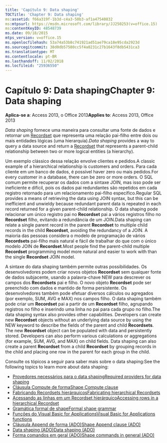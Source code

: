 ```yaml
---
title: 'Capítulo 9: Data shaping'
TOCTitle: 'Chapter 9: Data shaping'
ms:assetid: f66a319f-1b3d-c4a3-50b3-af1a47540832
ms:mtpsurl: https://msdn.microsoft.com/library/JJ250253(v=office.15)
ms:contentKeyID: 48548739
ms.date: 09/18/2015
mtps_version: v=office.15
ms.openlocfilehash: 53a74a53b8c741921ad51ae79ca18e95cda2923d
ms.sourcegitcommit: 38d0db57580cc5f4a0231c27b1643f8db5431ca3
ms.translationtype: MT
ms.contentlocale: pt-BR
ms.lasthandoff: 11/02/2018
ms.locfileid: "25936550"
---
```

# <a name="chapter-9-data-shaping"></a><span data-ttu-id="7b5fe-102">Capítulo 9: Data shaping</span><span class="sxs-lookup"><span data-stu-id="7b5fe-102">Chapter 9: Data shaping</span></span>

<span data-ttu-id="7b5fe-103">**Aplica-se a**: Access 2013, o Office 2013</span><span class="sxs-lookup"><span data-stu-id="7b5fe-103">**Applies to**: Access 2013, Office 2013</span></span>

<span data-ttu-id="7b5fe-104">*Data shaping* fornece uma maneira para consultar uma fonte de dados e retornar um [Recordset](recordset-object-ado.md) que representa uma relação pai-filho entre dois ou mais entidades lógicas (uma hierarquia).</span><span class="sxs-lookup"><span data-stu-id="7b5fe-104">*Data shaping* provides a way to query a data source and return a [Recordset](recordset-object-ado.md) that represents a parent-child relationship between two or more logical entities (a hierarchy).</span></span> 

<span data-ttu-id="7b5fe-105">Um exemplo clássico dessa relação envolve clientes e pedidos.</span><span class="sxs-lookup"><span data-stu-id="7b5fe-105">A classic example of a hierarchical relationship is customers and orders.</span></span> <span data-ttu-id="7b5fe-106">Para cada cliente em um banco de dados, é possível haver zero ou mais pedidos.</span><span class="sxs-lookup"><span data-stu-id="7b5fe-106">For every customer in a database, there can be zero or more orders.</span></span> <span data-ttu-id="7b5fe-107">O SQL comum permite recuperar os dados com a sintaxe JOIN, mas isso pode ser ineficiente e difícil, pois os dados pai redundantes são repetidos em cada registro retornado para um relacionamento pai-filho específico.</span><span class="sxs-lookup"><span data-stu-id="7b5fe-107">Regular SQL provides a means of retrieving the data using JOIN syntax, but this can be inefficient and unwieldy because redundant parent data is repeated in each record returned for a given parent-child relationship.</span></span> <span data-ttu-id="7b5fe-108">O data shaping pode relacionar um único registro pai no **Recordset** pai a vários registros filho no **Recordset** filho, evitando a redundância de um JOIN.</span><span class="sxs-lookup"><span data-stu-id="7b5fe-108">Data shaping can relate a single parent record in the parent **Recordset** to multiple child records in the child **Recordset**, avoiding the redundancy of a JOIN.</span></span> <span data-ttu-id="7b5fe-109">A maioria das pessoas considera o modelo de programação de vários **Recordsets** pai-filho mais natural e fácil de trabalhar do que com o único modelo JOIN de **Recordset**.</span><span class="sxs-lookup"><span data-stu-id="7b5fe-109">Most people find the parent-child multiple **Recordset** programming model more natural and easier to work with than the single **Recordset** JOIN model.</span></span>

<span data-ttu-id="7b5fe-p102">A sintaxe do data shaping também permite outras possibilidades. Os desenvolvedores podem criar novos objetos **Recordset** sem qualquer fonte de dados subjacente, usando a palavra-chave NEW para descrever os campos dos **Recordsets** pai e filho. O novo objeto **Recordset** pode ser preenchido com dados e mantido de forma persistente. Os desenvolvedores também pode efetuar diversos cálculos ou agregados (por exemplo, SUM, AVG e MAX) nos campos filho. O data shaping também pode criar um **Recordset** pai a partir de um **Recordset** filho, agrupando registros no filho e inserindo uma linha no pai para cada grupo no filho.</span><span class="sxs-lookup"><span data-stu-id="7b5fe-p102">The data shaping syntax also provides other capabilities. Developers can create new **Recordset** objects without an underlying data source by using the NEW keyword to describe the fields of the parent and child **Recordsets**. The new **Recordset** object can be populated with data and persistently stored. Developers can also perform various calculations or aggregations (for example, SUM, AVG, and MAX) on child fields. Data shaping can also create a parent **Recordset** from a child **Recordset** by grouping records in the child and placing one row in the parent for each group in the child.</span></span>

<span data-ttu-id="7b5fe-115">Consulte os tópicos a seguir para saber mais sobre o data shaping:</span><span class="sxs-lookup"><span data-stu-id="7b5fe-115">See the following topics to learn more about data shaping:</span></span>

- [<span data-ttu-id="7b5fe-116">Provedores necessários para o data shaping</span><span class="sxs-lookup"><span data-stu-id="7b5fe-116">Required providers for data shaping</span></span>](required-providers-for-data-shaping.md)
- [<span data-ttu-id="7b5fe-117">Cláusula Compute de forma</span><span class="sxs-lookup"><span data-stu-id="7b5fe-117">Shape Compute clause</span></span>](shape-compute-clause.md)
- [<span data-ttu-id="7b5fe-118">Fabricando Recordsets hierárquicos</span><span class="sxs-lookup"><span data-stu-id="7b5fe-118">Fabricating hierarchical Recordsets</span></span>](fabricating-hierarchical-recordsets.md)
- [<span data-ttu-id="7b5fe-119">Acessando as linhas em um Recordset hierárquico</span><span class="sxs-lookup"><span data-stu-id="7b5fe-119">Accessing rows in a hierarchical Recordset</span></span>](accessing-rows-in-a-hierarchical-recordset.md)
- [<span data-ttu-id="7b5fe-120">Gramática formal de shape</span><span class="sxs-lookup"><span data-stu-id="7b5fe-120">Formal shape grammar</span></span>](formal-shape-grammar.md)
- [<span data-ttu-id="7b5fe-121">Funções do Visual Basic for Applications</span><span class="sxs-lookup"><span data-stu-id="7b5fe-121">Visual Basic for Applications functions</span></span>](visual-basic-for-applications-functions.md)
- [<span data-ttu-id="7b5fe-122">Cláusula Append de forma (ADO)</span><span class="sxs-lookup"><span data-stu-id="7b5fe-122">Shape Append clause (ADO)</span></span>](shape-append-clause.md)
- [<span data-ttu-id="7b5fe-123">Data shaping (ADO)</span><span class="sxs-lookup"><span data-stu-id="7b5fe-123">Data shaping (ADO)</span></span>](data-shaping.md)
- [<span data-ttu-id="7b5fe-124">Forma comandos em geral (ADO)</span><span class="sxs-lookup"><span data-stu-id="7b5fe-124">Shape commands in general (ADO)</span></span>](shape-commands-in-general.md)

